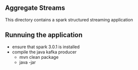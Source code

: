## Aggregate Streams ##
This directory contains a spark structured streaming application


## Runnuing the application ##
* ensure that spark 3.0.1 is installed
* compile the java kafka producer
    - mvn clean package
    - java -jar  
